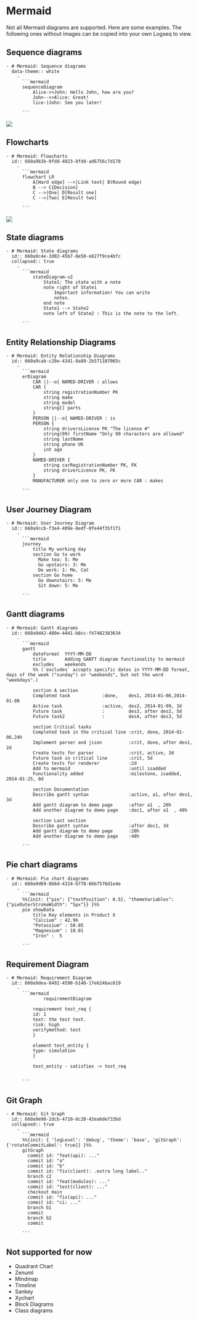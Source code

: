 # Mermaid

Not all Mermaid diagrams are supported. Here are some examples. The following ones without images can be copied into your own Logseq to view.

## Sequence diagrams

````
- # Mermaid: Sequence diagrams
  data-theme:: white
	-
	  ```mermaid
	  sequenceDiagram
	      Alice->>John: Hello John, how are you?
	      John-->>Alice: Great!
	      lice-)John: See you later!

	  ```

````

![](../assets/screenshot/marmaid/sequence.png)

## Flowcharts

````
- # Mermaid: Flowcharts
  id:: 660a9b3b-0fdd-4023-8fdd-ad6756c7d178
	-
	  ```mermaid
	  flowchart LR
	      A[Hard edge] -->|Link text| B(Round edge)
	      B --> C{Decision}
	      C -->|One| D[Result one]
	      C -->|Two| E[Result two]

	  ```
````

![](../assets/screenshot/marmaid/flowcharts.png)

## State diagrams

````
- # Mermaid: State diagrams
  id:: 660a9c4e-3d02-45b7-8e50-e827f9ce4bfc
  collapsed:: true
	-
	  ```mermaid
	      stateDiagram-v2
	          State1: The state with a note
	          note right of State1
	              Important information! You can write
	              notes.
	          end note
	          State1 --> State2
	          note left of State2 : This is the note to the left.

	  ```

````

## Entity Relationship Diagrams

````
- # Mermaid: Entity Relationship Diagrams
  id:: 660a9cab-c28e-4341-8a89-2b571107065c
	-
	  ```mermaid
	  erDiagram
	      CAR ||--o{ NAMED-DRIVER : allows
	      CAR {
	          string registrationNumber PK
	          string make
	          string model
	          string[] parts
	      }
	      PERSON ||--o{ NAMED-DRIVER : is
	      PERSON {
	          string driversLicense PK "The license #"
	          string(99) firstName "Only 99 characters are allowed"
	          string lastName
	          string phone UK
	          int age
	      }
	      NAMED-DRIVER {
	          string carRegistrationNumber PK, FK
	          string driverLicence PK, FK
	      }
	      MANUFACTURER only one to zero or more CAR : makes

	  ```
````

## User Journey Diagram

````
- # Mermaid: User Journey Diagram
  id:: 660a9ccb-f3e4-409e-8edf-0fe44f35f1f1
	-
	  ```mermaid
	  journey
	      title My working day
	      section Go to work
	        Make tea: 5: Me
	        Go upstairs: 3: Me
	        Do work: 1: Me, Cat
	      section Go home
	        Go downstairs: 5: Me
	        Sit down: 5: Me

	  ```

````

## Gantt diagrams

````
- # Mermaid: Gantt diagrams
  id:: 660a9d42-480e-4441-b8cc-f47482383634
	-
	  ```mermaid
	  gantt
	      dateFormat  YYYY-MM-DD
	      title       Adding GANTT diagram functionality to mermaid
	      excludes    weekends
	      %% (`excludes` accepts specific dates in YYYY-MM-DD format, days of the week ("sunday") or "weekends", but not the word "weekdays".)

	      section A section
	      Completed task            :done,    des1, 2014-01-06,2014-01-08
	      Active task               :active,  des2, 2014-01-09, 3d
	      Future task               :         des3, after des2, 5d
	      Future task2              :         des4, after des3, 5d

	      section Critical tasks
	      Completed task in the critical line :crit, done, 2014-01-06,24h
	      Implement parser and jison          :crit, done, after des1, 2d
	      Create tests for parser             :crit, active, 3d
	      Future task in critical line        :crit, 5d
	      Create tests for renderer           :2d
	      Add to mermaid                      :until isadded
	      Functionality added                 :milestone, isadded, 2014-01-25, 0d

	      section Documentation
	      Describe gantt syntax               :active, a1, after des1, 3d
	      Add gantt diagram to demo page      :after a1  , 20h
	      Add another diagram to demo page    :doc1, after a1  , 48h

	      section Last section
	      Describe gantt syntax               :after doc1, 3d
	      Add gantt diagram to demo page      :20h
	      Add another diagram to demo page    :48h

	  ```
````

## Pie chart diagrams

````
- # Mermaid: Pie chart diagrams
  id:: 660a9d69-8b6d-4324-b778-66b7576d1e4e
	-
	  ```mermaid
	  %%{init: {"pie": {"textPosition": 0.5}, "themeVariables": {"pieOuterStrokeWidth": "5px"}} }%%
	  pie showData
	      title Key elements in Product X
	      "Calcium" : 42.96
	      "Potassium" : 50.05
	      "Magnesium" : 10.01
	      "Iron" :  5

	  ```
````

## Requirement Diagram

````
- # Mermaid: Requirement Diagram
  id:: 660a9dea-8492-4598-b140-17e624bac619
	-
	  ```mermaid
	          requirementDiagram

	      requirement test_req {
	      id: 1
	      text: the test text.
	      risk: high
	      verifymethod: test
	      }

	      element test_entity {
	      type: simulation
	      }

	      test_entity - satisfies -> test_req


	  ```
````

## Git Graph

````
- # Mermaid: Git Graph
  id:: 660a9e98-2dcb-4710-8c20-42ea6de733bd
  collapsed:: true
	-
	  ```mermaid
	  %%{init: { 'logLevel': 'debug', 'theme': 'base', 'gitGraph': {'rotateCommitLabel': true}} }%%
	  gitGraph
	    commit id: "feat(api): ..."
	    commit id: "a"
	    commit id: "b"
	    commit id: "fix(client): .extra long label.."
	    branch c2
	    commit id: "feat(modules): ..."
	    commit id: "test(client): ..."
	    checkout main
	    commit id: "fix(api): ..."
	    commit id: "ci: ..."
	    branch b1
	    commit
	    branch b2
	    commit

	  ```
````

## Not supported for now

- Quadrant Chart
- Zenuml
- Mindmap
- Timeline
- Sankey
- Xychart
- Block Diagrams
- Class diagrams
